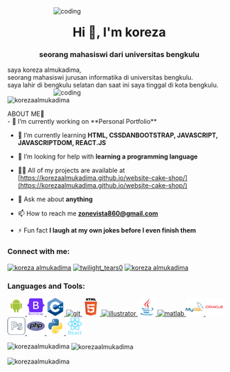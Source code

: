 <img align="right" alt="coding" width="400" src="https://leadschool.in/wp-content/uploads/2022/04/shutterstock_1777292972.jpg">
<h1 align="center">Hi 👋, I'm koreza</h1>
<h3 align="center">seorang mahasiswi dari universitas bengkulu</h3>
saya koreza almukadima,<br>
seorang mahasiswi jurusan informatika di universitas bengkulu.<br>
saya lahir di bengkulu selatan dan saat ini saya tinggal di kota bengkulu.
<img align="right" alt="coding" width="400" src="https://i.pinimg.com/originals/f0/f0/d9/f0f0d932d6e39c7af5aa305cbd8da735.gif">

<p align="left"> <img src="https://komarev.com/ghpvc/?username=korezaalmukadima&label=Profile%20views&color=0e75b6&style=flat" alt="korezaalmukadima" /> </p>
ABOUT ME🐣 <br>
- 🔭 I’m currently working on **Personal Portfolio**

- 🌱 I’m currently learning **HTML, CSSDANBOOTSTRAP, JAVASCRIPT, JAVASCRIPTDOM, REACT.JS**

- 🤝 I’m looking for help with **learning a programming language**

- 👨‍💻 All of my projects are available at [https://korezaalmukadima.github.io/website-cake-shop/](https://korezaalmukadima.github.io/website-cake-shop/)

- 💬 Ask me about **anything**

- 📫 How to reach me **zonevista860@gmail.com**

- ⚡ Fun fact **I laugh at my own jokes before I even finish them**

<h3 align="left">Connect with me:</h3>
<p align="left">
<a href="https://linkedin.com/in/koreza almukadima" target="blank"><img align="center" src="https://raw.githubusercontent.com/rahuldkjain/github-profile-readme-generator/master/src/images/icons/Social/linked-in-alt.svg" alt="koreza almukadima" height="30" width="40" /></a>
<a href="https://instagram.com/twilight_tears0" target="blank"><img align="center" src="https://raw.githubusercontent.com/rahuldkjain/github-profile-readme-generator/master/src/images/icons/Social/instagram.svg" alt="twilight_tears0" height="30" width="40" /></a>
<a href="https://www.youtube.com/c/koreza almukadima" target="blank"><img align="center" src="https://raw.githubusercontent.com/rahuldkjain/github-profile-readme-generator/master/src/images/icons/Social/youtube.svg" alt="koreza almukadima" height="30" width="40" /></a>
</p>

<h3 align="left">Languages and Tools:</h3>
<p align="left"> <a href="https://developer.android.com" target="_blank" rel="noreferrer"> <img src="https://raw.githubusercontent.com/devicons/devicon/master/icons/android/android-original-wordmark.svg" alt="android" width="40" height="40"/> </a> <a href="https://getbootstrap.com" target="_blank" rel="noreferrer"> <img src="https://raw.githubusercontent.com/devicons/devicon/master/icons/bootstrap/bootstrap-plain-wordmark.svg" alt="bootstrap" width="40" height="40"/> </a> <a href="https://www.w3schools.com/cpp/" target="_blank" rel="noreferrer"> <img src="https://raw.githubusercontent.com/devicons/devicon/master/icons/cplusplus/cplusplus-original.svg" alt="cplusplus" width="40" height="40"/> </a> <a href="https://git-scm.com/" target="_blank" rel="noreferrer"> <img src="https://www.vectorlogo.zone/logos/git-scm/git-scm-icon.svg" alt="git" width="40" height="40"/> </a> <a href="https://www.w3.org/html/" target="_blank" rel="noreferrer"> <img src="https://raw.githubusercontent.com/devicons/devicon/master/icons/html5/html5-original-wordmark.svg" alt="html5" width="40" height="40"/> </a> <a href="https://www.adobe.com/in/products/illustrator.html" target="_blank" rel="noreferrer"> <img src="https://www.vectorlogo.zone/logos/adobe_illustrator/adobe_illustrator-icon.svg" alt="illustrator" width="40" height="40"/> </a> <a href="https://www.java.com" target="_blank" rel="noreferrer"> <img src="https://raw.githubusercontent.com/devicons/devicon/master/icons/java/java-original.svg" alt="java" width="40" height="40"/> </a> <a href="https://www.mathworks.com/" target="_blank" rel="noreferrer"> <img src="https://upload.wikimedia.org/wikipedia/commons/2/21/Matlab_Logo.png" alt="matlab" width="40" height="40"/> </a> <a href="https://www.mysql.com/" target="_blank" rel="noreferrer"> <img src="https://raw.githubusercontent.com/devicons/devicon/master/icons/mysql/mysql-original-wordmark.svg" alt="mysql" width="40" height="40"/> </a> <a href="https://www.oracle.com/" target="_blank" rel="noreferrer"> <img src="https://raw.githubusercontent.com/devicons/devicon/master/icons/oracle/oracle-original.svg" alt="oracle" width="40" height="40"/> </a> <a href="https://www.photoshop.com/en" target="_blank" rel="noreferrer"> <img src="https://raw.githubusercontent.com/devicons/devicon/master/icons/photoshop/photoshop-line.svg" alt="photoshop" width="40" height="40"/> </a> <a href="https://www.php.net" target="_blank" rel="noreferrer"> <img src="https://raw.githubusercontent.com/devicons/devicon/master/icons/php/php-original.svg" alt="php" width="40" height="40"/> </a> <a href="https://www.python.org" target="_blank" rel="noreferrer"> <img src="https://raw.githubusercontent.com/devicons/devicon/master/icons/python/python-original.svg" alt="python" width="40" height="40"/> </a> <a href="https://reactjs.org/" target="_blank" rel="noreferrer"> <img src="https://raw.githubusercontent.com/devicons/devicon/master/icons/react/react-original-wordmark.svg" alt="react" width="40" height="40"/> </a> </p>

<p><img align="left" src="https://github-readme-stats.vercel.app/api/top-langs?username=korezaalmukadima&show_icons=true&locale=en&layout=compact" alt="korezaalmukadima" /></p>

<p>&nbsp;<img align="center" src="https://github-readme-stats.vercel.app/api?username=korezaalmukadima&show_icons=true&locale=en" alt="korezaalmukadima" /></p>

<p><img align="center" src="https://github-readme-streak-stats.herokuapp.com/?user=korezaalmukadima&" alt="korezaalmukadima" /></p>
